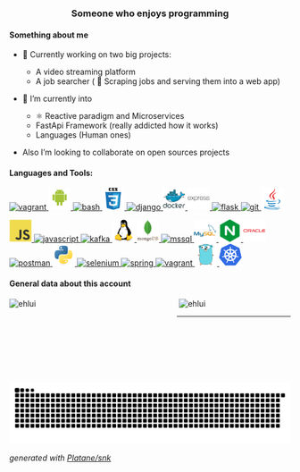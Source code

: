 <h3 align="center">Someone who enjoys programming</h3>

<h4>Something about me</h4>


- 🔭 Currently working on two big projects:
  - A video streaming platform
  - A job searcher ( 🐍 Scraping jobs and serving them into a web app)
    
- 🌱 I’m currently into
  - ⚛️ Reactive paradigm and Microservices
  - FastApi Framework (really addicted how it works)
  - Languages (Human ones)

- Also I’m looking to collaborate on open sources projects


<p align="left">
</p>

<h4 align="left">Languages and Tools:</h4>
<p align="left">
    <a href="https://developer.android.com" target="_blank" rel="noreferrer">
      <img src="https://styles.redditmedia.com/t5_22y58b/styles/communityIcon_r5ax236rfw961.png" alt="vagrant" width="40" height="40" />
        <img src="https://raw.githubusercontent.com/devicons/devicon/master/icons/android/android-original-wordmark.svg"
            alt="android" width="40" height="40" /> </a> <a href="https://www.gnu.org/software/bash/" target="_blank"
        rel="noreferrer"> <img src="https://www.vectorlogo.zone/logos/gnu_bash/gnu_bash-icon.svg" alt="bash" width="40"
            height="40" /> </a> <a href="https://www.w3schools.com/css/" target="_blank" rel="noreferrer"> <img
            src="https://raw.githubusercontent.com/devicons/devicon/master/icons/css3/css3-original-wordmark.svg"
            alt="css3" width="40" height="40" /> </a> <a href="https://www.djangoproject.com/" target="_blank"
        rel="noreferrer"> <img src="https://cdn.worldvectorlogo.com/logos/django.svg" alt="django" width="40"
            height="40" /> </a> <a href="https://www.docker.com/" target="_blank" rel="noreferrer"> <img
            src="https://raw.githubusercontent.com/devicons/devicon/master/icons/docker/docker-original-wordmark.svg"
            alt="docker" width="40" height="40" /> </a> <a href="https://expressjs.com" target="_blank"
        rel="noreferrer"> <img
            src="https://raw.githubusercontent.com/devicons/devicon/master/icons/express/express-original-wordmark.svg"
            alt="express" width="40" height="40" /> </a> <a href="https://flask.palletsprojects.com/" target="_blank"
        rel="noreferrer"> <img src="https://www.vectorlogo.zone/logos/pocoo_flask/pocoo_flask-icon.svg" alt="flask"
            width="40" height="40" /> </a> <a href="https://git-scm.com/" target="_blank" rel="noreferrer"> <img
            src="https://www.vectorlogo.zone/logos/git-scm/git-scm-icon.svg" alt="git" width="40" height="40" /> </a> <a
        href="https://www.java.com" target="_blank" rel="noreferrer"> <img
            src="https://raw.githubusercontent.com/devicons/devicon/master/icons/java/java-original.svg" alt="java"
            width="40" height="40" /> </a> <a href="https://developer.mozilla.org/en-US/docs/Web/JavaScript"
        target="_blank" rel="noreferrer"> 
         
  <img
            src="https://raw.githubusercontent.com/devicons/devicon/master/icons/javascript/javascript-original.svg"
            alt="javascript" width="40" height="40" /> </a> <a href="https://kafka.apache.org/" target="_blank"
        rel="noreferrer"> <img src="https://pics.freeicons.io/uploads/icons/png/1082437781551942639-512.png"
            alt="javascript" width="40" height="40" /> </a> <a href="https://www.rabbitmq.com/trademark-guidelines.html" target="_blank" rel="noreferrer"> <img src="https://www.vectorlogo.zone/logos/apache_kafka/apache_kafka-icon.svg" alt="kafka"
            width="40" height="40" /> </a> <a href="https://www.linux.org/" target="_blank" rel="noreferrer"> <img
            src="https://raw.githubusercontent.com/devicons/devicon/master/icons/linux/linux-original.svg" alt="linux"
            width="40" height="40" /> </a> <a href="https://www.mongodb.com/" target="_blank" rel="noreferrer"> <img
            src="https://raw.githubusercontent.com/devicons/devicon/master/icons/mongodb/mongodb-original-wordmark.svg"
            alt="mongodb" width="40" height="40" /> </a> <a href="https://www.microsoft.com/en-us/sql-server"
        target="_blank" rel="noreferrer"> <img src="https://www.svgrepo.com/show/303229/microsoft-sql-server-logo.svg"
            alt="mssql" width="40" height="40" /> </a> <a href="https://www.mysql.com/" target="_blank"
        rel="noreferrer"> <img
            src="https://raw.githubusercontent.com/devicons/devicon/master/icons/mysql/mysql-original-wordmark.svg"
            alt="mysql" width="40" height="40" /> </a> <a href="https://www.nginx.com" target="_blank" rel="noreferrer">
        <img src="https://raw.githubusercontent.com/devicons/devicon/master/icons/nginx/nginx-original.svg" alt="nginx"
            width="40" height="40" /> </a> <a href="https://www.oracle.com/" target="_blank" rel="noreferrer"> <img
            src="https://raw.githubusercontent.com/devicons/devicon/master/icons/oracle/oracle-original.svg"
            alt="oracle" width="40" height="40" /> </a> <a href="https://postman.com" target="_blank" rel="noreferrer">
        <img src="https://www.vectorlogo.zone/logos/getpostman/getpostman-icon.svg" alt="postman" width="40"
            height="40" /> </a> <a href="https://www.python.org" target="_blank" rel="noreferrer"> <img
            src="https://raw.githubusercontent.com/devicons/devicon/master/icons/python/python-original.svg"
            alt="python" width="40" height="40" /> </a> <a href="https://www.selenium.dev" target="_blank"
        rel="noreferrer"> <img
            src="https://raw.githubusercontent.com/detain/svg-logos/780f25886640cef088af994181646db2f6b1a3f8/svg/selenium-logo.svg"
            alt="selenium" width="40" height="40" /> </a> <a href="https://spring.io/" target="_blank" rel="noreferrer">
        <img src="https://www.vectorlogo.zone/logos/springio/springio-icon.svg" alt="spring" width="40" height="40" />
    </a> <a href="https://www.vagrantup.com/" target="_blank" rel="noreferrer"> <img
            src="https://www.vectorlogo.zone/logos/vagrantup/vagrantup-icon.svg" alt="vagrant" width="40" height="40" />
    </a>
<a href="https://go.dev/" target="_blank" rel="noreferrer"> <img
            src="https://github.com/devicons/devicon/blob/master/icons/go/go-original.svg" alt="golang" width="40" height="40" />
    </a>
<a href="https://kubernetes.io/" target="_blank" rel="noreferrer"> <img
            src="https://github.com/devicons/devicon/blob/master/icons/kubernetes/kubernetes-original.svg" alt="k8s" width="40" height="40" />
    </a>
  
  
    
</p>

<h4>General data about this account</h4>
<p><img width="300" height="150" align="left" src="https://github-readme-stats.vercel.app/api/top-langs?username=ehlui&show_icons=true&locale=en&layout=compact" alt="ehlui" /></p>

<p>&nbsp;<img  width="300" height="150" src="https://github-readme-stats.vercel.app/api?username=ehlui&show_icons=true&locale=en" alt="ehlui" /></p>

---

<picture>
  <source media="(prefers-color-scheme: dark)" srcset="https://raw.githubusercontent.com/ehlui/ehlui/output/github-contribution-grid-snake-dark.svg">
  <source media="(prefers-color-scheme: light)" srcset="https://raw.githubusercontent.com/ehlui/ehlui/output/github-contribution-grid-snake.svg">
  <img alt="contribution grid snake animation" src="https://raw.githubusercontent.com/ehlui/ehlui/output/github-contribution-grid-snake.svg">
</picture>

_generated with [Platane/snk](https://github.com/Platane/snk)_
